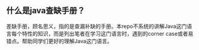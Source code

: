 ## 什么是java查缺手册？

差缺手册，顾名思义，指的是查漏补缺的手册。本repo不系统的讲解Java这门语言每个特性的知识，而是列出笔者在学习这门语言时，遇到的corner case或者易错点。帮助同学们更好的理解Java这门语言。


